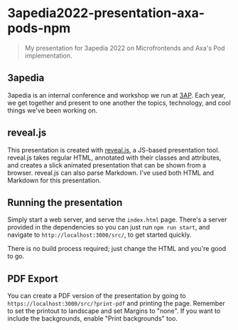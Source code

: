 # 3apedia2022-presentation-axa-pods-npm

> My presentation for 3apedia 2022 on Microfrontends and Axa's Pod implementation.

## 3apedia

3apedia is an internal conference and workshop we run at [3AP](https://3ap.ch).
Each year, we get together and present to one another the topics, technology, and cool things we've been working on.

## reveal.js

This presentation is created with [reveal.js](https://revealjs.com), a JS-based presentation tool.
reveal.js takes regular HTML, annotated with their classes and attributes, and creates a slick animated presentation that can be shown from a browser.
reveal.js can also parse Markdown. I've used both HTML and Markdown for this presentation.

## Running the presentation

Simply start a web server, and serve the `index.html` page.
There's a server provided in the dependencies so you can just run `npm run start`, and navigate to `http://localhost:3000/src/`, to get started quickly.

There is no build process required; just change the HTML and you're good to go.

## PDF Export

You can create a PDF version of the presentation by going to `https://localhost:3000/src/?print-pdf` and printing the page.
Remember to set the printout to landscape and set Margins to "none". If you want to include the backgrounds, enable "Print backgrounds" too.
